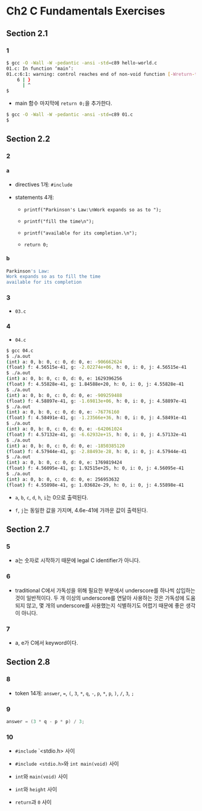 # Ch2 C Fundamentals Exercises

## Section 2.1

### 1

```sh
$ gcc -O -Wall -W -pedantic -ansi -std=c89 hello-world.c
01.c: In function ‘main’:
01.c:6:1: warning: control reaches end of non-void function [-Wreturn-type]
    6 | }
      | ^
$
```

- main 함수 마지막에 `return 0;`을 추가한다.

```sh
$ gcc -O -Wall -W -pedantic -ansi -std=c89 01.c
$
```

## Section 2.2

### 2

#### a

- directives 1개: `#include`

- statements 4개:

    - `printf("Parkinson's Law:\nWork expands so as to ");`

    - `printf("fill the time\n");`

    - `printf("available for its completion.\n");`

    - `return 0;`

#### b

```sh
Parkinson's Law:
Work expands so as to fill the time
available for its completion
```

### 3

- `03.c`

### 4

- `04.c`

```sh
$ gcc 04.c
$ ./a.out
(int) a: 0, b: 0, c: 0, d: 0, e: -906662624
(float) f: 4.56515e-41, g: -2.02274e+06, h: 0, i: 0, j: 4.56515e-41
$ ./a.out
(int) a: 0, b: 0, c: 0, d: 0, e: 1629396256
(float) f: 4.55828e-41, g: 1.84588e+20, h: 0, i: 0, j: 4.55828e-41
$ ./a.out
(int) a: 0, b: 0, c: 0, d: 0, e: -909259488
(float) f: 4.58897e-41, g: -1.69813e+06, h: 0, i: 0, j: 4.58897e-41
$ ./a.out
(int) a: 0, b: 0, c: 0, d: 0, e: -76776160
(float) f: 4.58491e-41, g: -1.23566e+36, h: 0, i: 0, j: 4.58491e-41
$ ./a.out
(int) a: 0, b: 0, c: 0, d: 0, e: -642061024
(float) f: 4.57132e-41, g: -6.62932e+15, h: 0, i: 0, j: 4.57132e-41
$ ./a.out
(int) a: 0, b: 0, c: 0, d: 0, e: -1850385120
(float) f: 4.57944e-41, g: -2.88493e-28, h: 0, i: 0, j: 4.57944e-41
$ ./a.out
(int) a: 0, b: 0, c: 0, d: 0, e: 1769819424
(float) f: 4.56095e-41, g: 1.92515e+25, h: 0, i: 0, j: 4.56095e-41
$ ./a.out
(int) a: 0, b: 0, c: 0, d: 0, e: 256953632
(float) f: 4.55898e-41, g: 1.03682e-29, h: 0, i: 0, j: 4.55898e-41
```

- `a`, `b`, `c`, `d`, `h`, `i`는 0으로  출력된다.

- `f`, `j`는 동일한 값을 가지며, 4.6e-41에 가까운 값이 출력된다.

## Section 2.7

### 5

- a는 숫자로 시작하기 때문에 legal C identifier가 아니다.

### 6

- traditional C에서 가독성을 위해 필요한 부분에서 underscore를 하나씩 삽입하는 것이 일반적이다. 두 개 이상의 underscore를 연달아 사용하는 것은 가독성에 도움되지 않고, 몇 개의 underscore를 사용했는지 식별하기도 어렵기 때문에 좋은 생각이 아니다.

### 7

- a, e가 C에서 keyword이다.

## Section 2.8

### 8

- token 14개: `answer`, `=`, `(`, `3`, `*`, `q`, `-`, `p`, `*`, `p`, `)`, `/`, `3`, `;`

### 9

```c
answer = (3 * q - p * p) / 3;
```

### 10

- `#include` `<stdio.h> 사이

- `#include <stdio.h>`와 `int main(void)` 사이

- `int`와 `main(void)` 사이

- `int`와 `height` 사이

- `return`과 `0` 사이
